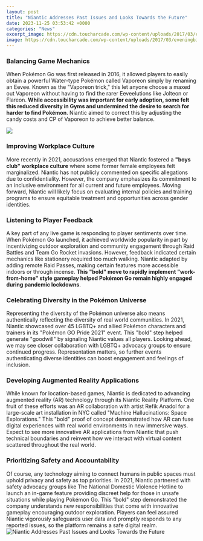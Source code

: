 ```yaml
---
layout: post
title: "Niantic Addresses Past Issues and Looks Towards the Future"
date: 2023-11-25 03:53:42 +0000
categories: "News"
excerpt_image: https://cdn.toucharcade.com/wp-content/uploads/2017/03/eveningbig.jpg
image: https://cdn.toucharcade.com/wp-content/uploads/2017/03/eveningbig.jpg
---
```


### Balancing Game Mechanics 
When Pokémon Go was first released in 2016, it allowed players to easily obtain a powerful Water-type Pokémon called Vaporeon simply by renaming an Eevee. Known as the "Vaporeon trick," this let anyone choose a maxed out Vaporeon without having to find the rarer Eeveelutions like Jolteon or Flareon. **While accessibility was important for early adoption, some felt this reduced diversity in Gyms and undermined the desire to search for harder to find Pokémon**. Niantic aimed to correct this by adjusting the candy costs and CP of Vaporeon to achieve better balance.

![](https://venturebeat.com/wp-content/uploads/2016/07/image00.png?w=1200&amp;strip=all)
### Improving Workplace Culture
More recently in 2021, accusations emerged that Niantic fostered a **"boys club" workplace culture** where some former female employees felt marginalized. Niantic has not publicly commented on specific allegations due to confidentiality. However, the company emphasizes its commitment to an inclusive environment for all current and future employees. Moving forward, Niantic will likely focus on evaluating internal policies and training programs to ensure equitable treatment and opportunities across gender identities. 
### Listening to Player Feedback 
A key part of any live game is responding to player sentiments over time. When Pokémon Go launched, it achieved worldwide popularity in part by incentivizing outdoor exploration and community engagement through Raid Battles and Team Go Rocket invasions. However, feedback indicated certain mechanics like stationery required too much walking. Niantic adapted by adding remote Raid Passes, making certain features more accessible indoors or through incense. **This "bold" move to rapidly implement "work-from-home" style gameplay helped Pokémon Go remain highly engaged during pandemic lockdowns**.
### Celebrating Diversity in the Pokémon Universe
Representing the diversity of the Pokémon universe also means authentically reflecting the diversity of real world communities. In 2021, Niantic showcased over 45 LGBTQ+ and allied Pokémon characters and trainers in its "Pokémon GO Pride 2021" event. This "bold" step helped generate "goodwill" by signaling Niantic values all players. Looking ahead, we may see closer collaboration with LGBTQ+ advocacy groups to ensure continued progress. Representation matters, so further events authenticating diverse identities can boost engagement and feelings of inclusion.
### Developing Augmented Reality Applications
While known for location-based games, Niantic is dedicated to advancing augmented reality (AR) technology through its Niantic Reality Platform. One fruit of these efforts was an AR collaboration with artist Refik Anadol for a large-scale art installation in NYC called "Machine Hallucinations: Space Explorations." This "bold" proof of concept demonstrated how AR can fuse digital experiences with real world environments in new immersive ways. Expect to see more innovative AR applications from Niantic that push technical boundaries and reinvent how we interact with virtual content scattered throughout the real world.
### Prioritizing Safety and Accountability 
Of course, any technology aiming to connect humans in public spaces must uphold privacy and safety as top priorities. In 2021, Niantic partnered with safety advocacy groups like The National Domestic Violence Hotline to launch an in-game feature providing discreet help for those in unsafe situations while playing Pokémon Go. This "bold" step demonstrated the company understands new responsibilities that come with innovative gameplay encouraging outdoor exploration. Players can feel assured Niantic vigorously safeguards user data and promptly responds to any reported issues, so the platform remains a safe digital realm.
![Niantic Addresses Past Issues and Looks Towards the Future](https://cdn.toucharcade.com/wp-content/uploads/2017/03/eveningbig.jpg)